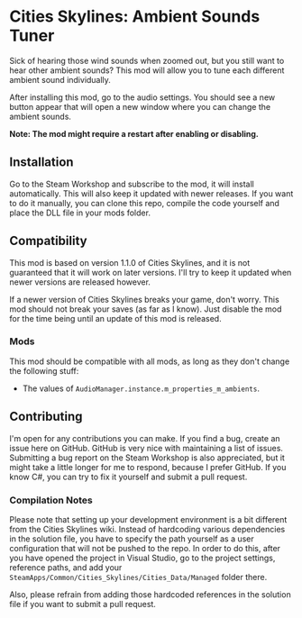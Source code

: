 # Cities Skylines: Ambient Sounds Tuner
Sick of hearing those wind sounds when zoomed out, but you still want to hear
other ambient sounds? This mod will allow you to tune each different ambient
sound individually.

After installing this mod, go to the audio settings. You should see a new button
appear that will open a new window where you can change the ambient sounds.

**Note: The mod might require a restart after enabling or disabling.**

## Installation
Go to the Steam Workshop and subscribe to the mod, it will install
automatically. This will also keep it updated with newer releases. If you want
to do it manually, you can clone this repo, compile the code yourself and place
the DLL file in your mods folder.

## Compatibility
This mod is based on version 1.1.0 of Cities Skylines, and it is not guaranteed
that it will work on later versions. I'll try to keep it updated when newer
versions are released however.

If a newer version of Cities Skylines breaks your game, don't worry. This mod
should not break your saves (as far as I know). Just disable the mod for the
time being until an update of this mod is released.

### Mods
This mod should be compatible with all mods, as long as they don't change the
following stuff:
- The values of `AudioManager.instance.m_properties_m_ambients`.

## Contributing
I'm open for any contributions you can make. If you find a bug, create an issue
here on GitHub. GitHub is very nice with maintaining a list of issues.
Submitting a bug report on the Steam Workshop is also appreciated, but it might
take a little longer for me to respond, because I prefer GitHub. If you know C#,
you can try to fix it yourself and submit a pull request.

### Compilation Notes
Please note that setting up your development environment is a bit different from
the Cities Skylines wiki. Instead of hardcoding various dependencies in the
solution file, you have to specify the path yourself as a user configuration
that will not be pushed to the repo. In order to do this, after you have opened
the project in Visual Studio, go to the project settings, reference paths, and
add your `SteamApps/Common/Cities_Skylines/Cities_Data/Managed` folder there.

Also, please refrain from adding those hardcoded references in the solution
file if you want to submit a pull request.
